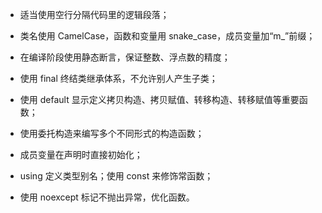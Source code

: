 
* 适当使用空行分隔代码里的逻辑段落；

* 类名使用 CamelCase，函数和变量用 snake_case，成员变量加“m_”前缀；

* 在编译阶段使用静态断言，保证整数、浮点数的精度；

* 使用 final 终结类继承体系，不允许别人产生子类；

* 使用 default 显示定义拷贝构造、拷贝赋值、转移构造、转移赋值等重要函数；

* 使用委托构造来编写多个不同形式的构造函数；

* 成员变量在声明时直接初始化；

* using 定义类型别名；使用 const 来修饰常函数；

* 使用 noexcept 标记不抛出异常，优化函数。